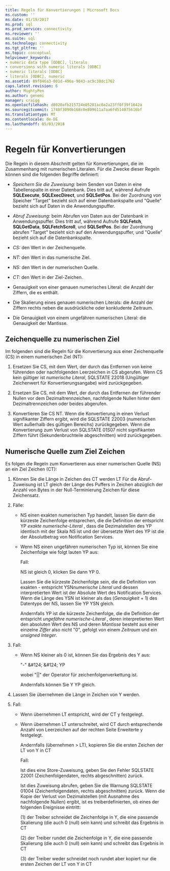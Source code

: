 ```yaml
---
title: Regeln für Konvertierungen | Microsoft Docs
ms.custom: ''
ms.date: 01/19/2017
ms.prod: sql
ms.prod_service: connectivity
ms.reviewer: ''
ms.suite: sql
ms.technology: connectivity
ms.tgt_pltfrm: ''
ms.topic: conceptual
helpviewer_keywords:
- numeric data type [ODBC], literals
- conversions with numeric literals [ODBC]
- numeric literals [ODBC]
- literals [ODBC], numeric
ms.assetid: 89f846a3-001d-496a-9843-ac9c38dc1762
caps.latest.revision: 6
author: MightyPen
ms.author: genemi
manager: craigg
ms.openlocfilehash: d8020afb215724e05201ac0a2a23ff0f39f1642a
ms.sourcegitcommit: 1740f3090b168c0e809611a7aa6fd514075616bf
ms.translationtype: MT
ms.contentlocale: de-DE
ms.lasthandoff: 05/03/2018
---
```

# <a name="rules-for-conversions"></a>Regeln für Konvertierungen
Die Regeln in diesem Abschnitt gelten für Konvertierungen, die im Zusammenhang mit numerischen Literalen. Für die Zwecke dieser Regeln können sind die folgenden Begriffe definiert:  
  
-   *Speichern Sie die Zuweisung:* beim Senden von Daten in eine Tabellenspalte in einer Datenbank. Dies tritt auf, während Aufrufe **SQLExecute**, **SQLExecDirect**, und **SQLSetPos**. Bei der Zuordnung von Speicher "Target" bezieht sich auf einer Datenbankspalte und "Quelle" bezieht sich auf Daten in die Anwendungspuffer.  
  
-   *Abruf Zuweisung:* beim Abrufen von Daten aus der Datenbank in Anwendungspuffer. Dies tritt auf, während Aufrufe **SQLFetch**, **SQLGetData**, **SQLFetchScroll**, und **SQLSetPos**. Bei der Zuordnung abrufen "Target" bezieht sich auf den Anwendungspuffer, und "Quelle" bezieht sich auf die Datenbankspalte.  
  
-   *CS:* den Wert in der Zeichenquelle.  
  
-   *NT:* den Wert in das numerische Ziel.  
  
-   *NS:* den Wert in der numerischen Quelle.  
  
-   *CT:* den Wert in der Ziel-Zeichen.  
  
-   Genauigkeit von einer genauen numerisches Literal: die Anzahl der Ziffern, die es enthält.  
  
-   Die Skalierung eines genauen numerischen Literals: die Anzahl der Ziffern rechts neben die ausdrückliche oder konkludente Zeitraum.  
  
-   Die Genauigkeit von einem ungefähren numerischen Literal: die Genauigkeit der Mantisse.  
  
## <a name="character-source-to-numeric-target"></a>Zeichenquelle zu numerischen Ziel  
 Im folgenden sind die Regeln für die Konvertierung aus einer Zeichenquelle (CS) in einem numerischen Ziel (NT):  
  
1.  Ersetzen Sie CS, mit dem Wert, der durch das Entfernen von keine führenden oder nachfolgenden Leerzeichen in CS abgerufen. Wenn CS kein gültiger ist *numerische Literal*, SQLSTATE 22018 (Ungültiger Zeichenwert für Konvertierungsangabe) wird zurückgegeben.  
  
2.  Ersetzen Sie CS, mit dem Wert, der durch das Entfernen der führender Nullen vor dem Dezimaltrennzeichen, nachfolgende Nullen hinter dem Dezimaltrennzeichen oder beides abgerufen.  
  
3.  Konvertieren Sie CS NT. Wenn die Konvertierung in einen Verlust signifikanter Ziffern ergibt, wird die SQLSTATE 22003 (numerischen Wert außerhalb des gültigen Bereichs) zurückgegeben. Wenn die Konvertierung zum Verlust von SQLSTATE 01S07 nicht signifikanten Ziffern führt (Sekundenbruchteile abgeschnitten) wird zurückgegeben.  
  
## <a name="numeric-source-to-character-target"></a>Numerische Quelle zum Ziel Zeichen  
 Es folgen die Regeln zum Konvertieren aus einer numerischen Quelle (NS) an ein Ziel Zeichen (CT):  
  
1.  Können Sie die Länge in Zeichen des CT werden LT Für die Abruf-Zuweisung ist LT gleich der Länge des Puffers in Zeichen abzüglich der Anzahl von Bytes in der Null-Terminierung Zeichen für diese Zeichensatz.  
  
2.  Fälle:  
  
    -   NS einen exakten numerischen Typ handelt, lassen Sie dann die kürzeste Zeichenfolge entsprechen, die die Definition der entspricht YP *exakte numerische-Literal* , dass die Dezimalstellen des YP identisch mit der Skala NS ist und der übersetzte Wert des YP ist die der Absolutbetrag von Notification Services.  
  
    -   Wenn NS einen ungefähren numerischen Typ ist, können Sie eine Zeichenfolge wie folgt lauten YP aus:  
  
         Fall:  
  
         NS ist gleich 0, klicken Sie dann YP 0.  
  
         Lassen Sie die kürzeste Zeichenfolge sein, die die Definition von exakten - entspricht YSN*numerische Literal* und dessen interpretierten Wert ist der Absolute Wert des Notification Services. Wenn die Länge des YSN ist kleiner als das (*Genauigkeit* + 1) des Datentyps der NS, lassen Sie YP YSN gleich.  
  
         Andernfalls YP ist die kürzeste Zeichenfolge, die die Definition der entspricht *ungefähre numerische-Literal* , deren interpretierten Wert den absoluten Wert des NS und deren *Mantisse* besteht aus einer einzelne *Ziffer* also nicht "0", gefolgt von einem *Zeitraum* und ein *unsigned Integer*.  
  
3.  Fall:  
  
    -   Wenn NS kleiner als 0 ist, können Sie das Ergebnis des Y aus:  
  
         "-" &AMP;#124; &AMP;#124; YP  
  
         wobei "&#124;&#124;" der Operator für zeichenfolgenverkettung ist.  
  
         Andernfalls können Sie Y YP gleich.  
  
4.  Lassen Sie übernehmen die Länge in Zeichen von Y werden.  
  
5.  Fall:  
  
    -   Wenn übernehmen LT entspricht, wird der CT y festgelegt.  
  
    -   Wenn übernehmen LT unterschreitet, wird CT durch entsprechende Anzahl von Leerzeichen auf der rechten Seite Erweiterte y festgelegt.  
  
         Andernfalls (übernehmen > LT), kopieren Sie die ersten Zeichen der LT von Y in CT  
  
         Fall:  
  
         Ist dies eine Store-Zuweisung, geben Sie den Fehler SQLSTATE 22001 (Zeichenfolgendaten, rechts abgeschnitten) zurück.  
  
         Ist dies Zuweisung abrufen, geben Sie die Warnung SQLSTATE 01004 (Zeichenfolgendaten, rechts abgeschnitten) zurück. Wenn die Kopie der Verlust von Dezimalstellen (mit Ausnahme des nachfolgende Nullen) ergibt, ist es treiberdefinierten, ob eines der folgenden Ereignisse eintritt:  
  
         (1) der Treiber schneidet die Zeichenfolge in Y, die eine passende Skalierung (die auch 0 (null) sein kann) und schreibt das Ergebnis in CT  
  
         (2) der Treiber rundet die Zeichenfolge in Y, die eine passende Skalierung (die auch 0 (null) sein kann) und schreibt das Ergebnis in CT  
  
         (3) der Treiber weder schneidet noch rundet aber kopiert nur die ersten Zeichen der LT von Y in CT
